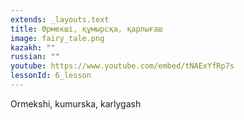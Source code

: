 ```yaml
---
extends: _layouts.text
title: Өрмекші, құмырсқа, қарлығаш
image: fairy_tale.png
kazakh: ""
russian: ""
youtube: https://www.youtube.com/embed/tNAExYfRp7s
lessonId: 6_lesson
---
```

Ormekshi, kumurska, karlygash
